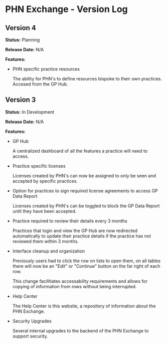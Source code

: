 # PHN Exchange - Version Log

## **Version 4**

**Status:** Planning

**Release Date:** N/A

**Features:**

- PHN specific practice resources

    The ability for PHN's to define resources bispoke to their own practices. Accesed from the GP Hub.
  
## **Version 3**

**Status:** In Development

**Release Date:** N/A

**Features:**

- GP Hub

    A centralized dashboard of all the features a practice will need to access.

- Practice specific licenses
  
    Licenses created by PHN's can now be assigned to only be seen and accepted by specific practices.

- Option for practices to sign required license agreements to access GP Data Report

    Licenses created by PHN's can be toggled to block the GP Data Report until they have been accepted.

- Practice required to review their details every 3 months

    Practices that login and view the GP Hub are now redirected automatically to update their practice details if the practice has not reviewed them within 3 months.

- Interface cleanup and organization

    Previously users had to click the row on lists to open them, on all tables there will now be an "Edit" or "Continue" button on the far right of each row.
    
    This change facilitiates accessability requirements and allows for copying of information from rows without being interrupted.

- Help Center

    The Help Center is this website, a repository of information about the PHN Exchange.

- Security Upgrades

    Several internal upgrades to the backend of the PHN Exchange to support security.